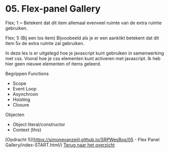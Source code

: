 # 05. Flex-panel Gallery

Flex; 1 ~ Betekent dat dit item allemaal evenveel ruimte van de extra ruimte gebruiken.

Flex; 5 (Bij een los item) Bijvoobeeld als je er een aanklikt betekent dat dit item 5x de extra ruimte zal gebruiken. 

In deze les is er uitgelegd hoe je javascript kunt gebruiken in samenwerking met css. Vooral hoe je css elementen kunt activeren met javascript. Ik heb hier geen nieuwe elementen of items geleerd. 

Begrippen
Functions
-	Scope
-	Event Loop
-	Asynchroon
-	Hoisting
-	Closure

Objecten
-	Object literal/constructor
-	Context (this)

[Opdracht 5](https://simonevanzeijl.github.io/SRPWesBos/05 - Flex Panel Gallery/index-START.html/)
[Terug naar het overzicht](https://simonevanzeijl.github.io/SRPWesBos/)